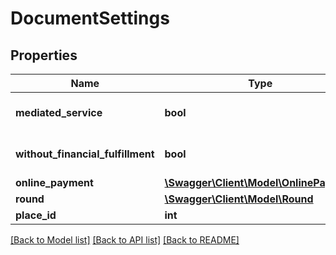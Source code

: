 # DocumentSettings

## Properties
Name | Type | Description | Notes
------------ | ------------- | ------------- | -------------
**mediated_service** | **bool** |  | [optional] [default to false]
**without_financial_fulfillment** | **bool** |  | [optional] [default to false]
**online_payment** | [**\Swagger\Client\Model\OnlinePayment**](OnlinePayment.md) |  | [optional] 
**round** | [**\Swagger\Client\Model\Round**](Round.md) |  | [optional] 
**place_id** | **int** |  | [optional] 

[[Back to Model list]](../../README.md#documentation-for-models) [[Back to API list]](../../README.md#documentation-for-api-endpoints) [[Back to README]](../../README.md)

